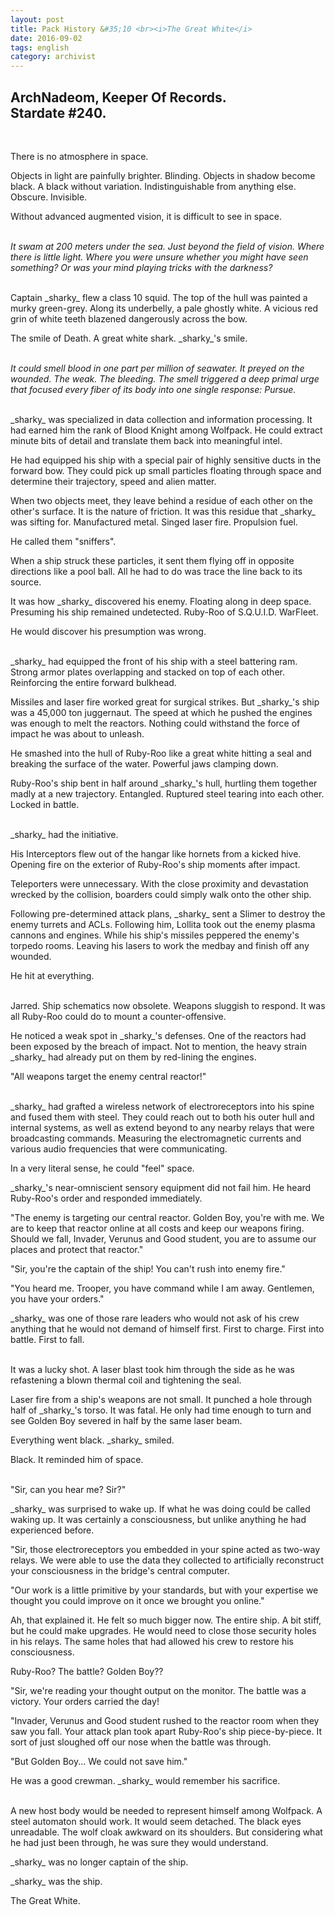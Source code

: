 ```yaml
---
layout: post
title: Pack History &#35;10 <br><i>The Great White</i>
date: 2016-09-02
tags: english
category: archivist
---
```

ArchNadeom, Keeper Of Records.<br>Stardate #240.
------------------------------------------------
&nbsp; 

There is no atmosphere in space.

Objects in light are painfully brighter. Blinding. Objects in shadow become black. A black without variation. Indistinguishable from anything else. Obscure. Invisible.

Without advanced augmented vision, it is difficult to see in space.  
&nbsp; 

_It swam at 200 meters under the sea. Just beyond the field of vision. Where there is little light. Where you were unsure whether you might have seen something? Or was your mind playing tricks with the darkness?_  
&nbsp; 

Captain \_sharky\_ flew a class 10 squid. The top of the hull was painted a murky green-grey. Along its underbelly, a pale ghostly white. A vicious red grin of white teeth blazened dangerously across the bow. 

The smile of Death. A great white shark. \_sharky\_'s smile.  
&nbsp; 

_It could smell blood in one part per million of seawater. It preyed on the wounded. The weak. The bleeding. The smell triggered a deep primal urge that focused every fiber of its body into one single response: Pursue._  
&nbsp; 

\_sharky\_ was specialized in data collection and information processing. It had earned him the rank of Blood Knight among Wolfpack. He could extract minute bits of detail and translate them back into meaningful intel. 

He had equipped his ship with a special pair of highly sensitive ducts in the forward bow. They could pick up small particles floating through space and determine their trajectory, speed and alien matter.

When two objects meet, they leave behind a residue of each other on the other's surface. It is the nature of friction. It was this residue that \_sharky\_ was sifting for. Manufactured metal. Singed laser fire. Propulsion fuel.

He called them "sniffers".

When a ship struck these particles, it sent them flying off in opposite directions like a pool ball. All he had to do was trace the line back to its source. 

It was how \_sharky\_ discovered his enemy. Floating along in deep space. Presuming his ship remained undetected. Ruby-Roo of S.Q.U.I.D. WarFleet.

He would discover his presumption was wrong.  
&nbsp; 

\_sharky\_ had equipped the front of his ship with a steel battering ram. Strong armor plates overlapping and stacked on top of each other. Reinforcing the entire forward bulkhead.

Missiles and laser fire worked great for surgical strikes. But \_sharky\_'s ship was a 45,000 ton juggernaut. The speed at which he pushed the engines was enough to melt the reactors. Nothing could withstand the force of impact he was about to unleash.

He smashed into the hull of Ruby-Roo like a great white hitting a seal and breaking the surface of the water. Powerful jaws clamping down.

Ruby-Roo's ship bent in half around \_sharky\_'s hull, hurtling them together madly at a new trajectory. Entangled. Ruptured steel tearing into each other. Locked in battle.  
&nbsp; 

\_sharky\_ had the initiative.

His Interceptors flew out of the hangar like hornets from a kicked hive. Opening fire on the exterior of Ruby-Roo's ship moments after impact.

Teleporters were unnecessary. With the close proximity and devastation wrecked by the collision, boarders could simply walk onto the other ship.

Following pre-determined attack plans, \_sharky\_ sent a Slimer to destroy the enemy turrets and ACLs. Following him, Lollita took out the enemy plasma cannons and engines. While his ship's missiles peppered the enemy's torpedo rooms. Leaving his lasers to work the medbay and finish off any wounded. 

He hit at everything.  
&nbsp; 

Jarred. Ship schematics now obsolete. Weapons sluggish to respond. It was all Ruby-Roo could do to mount a counter-offensive.

He noticed a weak spot in \_sharky\_'s defenses. One of the reactors had been exposed by the breach of impact. Not to mention, the heavy strain \_sharky\_ had already put on them by red-lining the engines.

"All weapons target the enemy central reactor!"  
&nbsp; 

\_sharky\_ had grafted a wireless network of electroreceptors into his spine and fused them with steel. They could reach out to both his outer hull and internal systems, as well as extend beyond to any nearby relays that were broadcasting commands. Measuring the electromagnetic currents and various audio frequencies that were communicating.

In a very literal sense, he could "feel" space.

\_sharky\_'s near-omniscient sensory equipment did not fail him. He heard Ruby-Roo's order and responded immediately.

"The enemy is targeting our central reactor. Golden Boy, you're with me. We are to keep that reactor online at all costs and keep our weapons firing. Should we fall, Invader, Verunus and Good student, you are to assume our places and protect that reactor."

"Sir, you're the captain of the ship! You can't rush into enemy fire."

"You heard me. Trooper, you have command while I am away. Gentlemen, you have your orders."

\_sharky\_ was one of those rare leaders who would not ask of his crew anything that he would not demand of himself first. First to charge. First into battle. First to fall.  
&nbsp; 

It was a lucky shot. A laser blast took him through the side as he was refastening a blown thermal coil and tightening the seal. 

Laser fire from a ship's weapons are not small. It punched a hole through half of \_sharky\_'s torso. It was fatal. He only had time enough to turn and see Golden Boy severed in half by the same laser beam.

Everything went black. \_sharky\_ smiled. 

Black. It reminded him of space.  
&nbsp; 

"Sir, can you hear me? Sir?"

\_sharky\_ was surprised to wake up. If what he was doing could be called waking up. It was certainly a consciousness, but unlike anything he had experienced before.

"Sir, those electroreceptors you embedded in your spine acted as two-way relays. We were able to use the data they collected to artificially reconstruct your consciousness in the bridge's central computer. 

"Our work is a little primitive by your standards, but with your expertise we thought you could improve on it once we brought you online."

Ah, that explained it. He felt so much bigger now. The entire ship. A bit stiff, but he could make upgrades. He would need to close those security holes in his relays. The same holes that had allowed his crew to restore his consciousness.

Ruby-Roo? The battle? Golden Boy??

"Sir, we're reading your thought output on the monitor. The battle was a victory. Your orders carried the day! 

"Invader, Verunus and Good student rushed to the reactor room when they saw you fall. Your attack plan took apart Ruby-Roo's ship piece-by-piece. It sort of just sloughed off our nose when the battle was through.

"But Golden Boy... We could not save him."

He was a good crewman. \_sharky\_ would remember his sacrifice.  
&nbsp; 

A new host body would be needed to represent himself among Wolfpack. A steel automaton should work. It would seem detached. The black eyes unreadable. The wolf cloak awkward on its shoulders. But considering what he had just been through, he was sure they would understand.

\_sharky\_ was no longer captain of the ship. 

\_sharky\_ was the ship. 

The Great White.